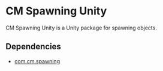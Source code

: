 # CM Spawning Unity

CM Spawning Unity is a Unity package for spawning objects.

## Dependencies

* [com.cm.spawning](https://github.com/empireboy/com.cm.spawning)